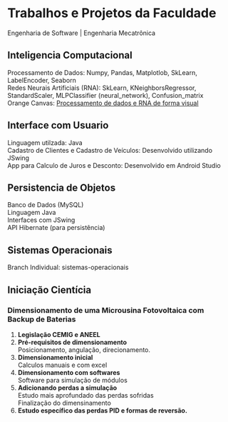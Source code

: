 # Trabalhos e Projetos da Faculdade
Engenharia de Software | Engenharia Mecatrônica

## Inteligencia Computacional
Processamento de Dados: Numpy, Pandas, Matplotlob, SkLearn, LabelEncoder, Seaborn<br>
Redes Neurais Artificiais (RNA): SkLearn, KNeighborsRegressor, StandardScaler, MLPClassifier (neural_network), Confusion_matrix<br>
Orange Canvas: <a href="https://orangedatamining.com/">Processamento de dados e RNA de forma visual</a>
## Interface com Usuario
Linguagem utilzada: Java<br>
Cadastro de Clientes e Cadastro de Veículos: Desenvolvido utilizando JSwing<br>
App para Calculo de Juros e Desconto: Desenvolvido em Android Studio
## Persistencia de Objetos
Banco de Dados (MySQL)<br>
Linguagem Java<br>
Interfaces com JSwing<br>
API Hibernate (para persistência)

## Sistemas Operacionais
Branch Individual: sistemas-operacionais<br>
## Iniciação Cientícia
### Dimensionamento de uma Microusina Fotovoltaica com Backup de Baterias
<ol>
    <li>
        <b>Legislação CEMIG e ANEEL</b>
    </li>
    <li>
        <b>Pré-requisitos de dimensionamento</b><br>
        Posicionamento, angulação, direcionamento.
    </li>
    <li>
        <b>Dimensionamento inicial</b><br>
        Calculos manuais e com excel
    </li>
    <li>
        <b>Dimensionamento com softwares</b><br>
        Software para simulação de módulos
    </li>
    <li>
        <b>Adicionando perdas a simulação</b><br>
        Estudo mais aprofundado das perdas sofridas<br>
        Finalização do dimensinamento
    </li>
    <li>
        <b>Estudo específico das perdas PID e formas de reversão.</b>
    </li>
</ol>